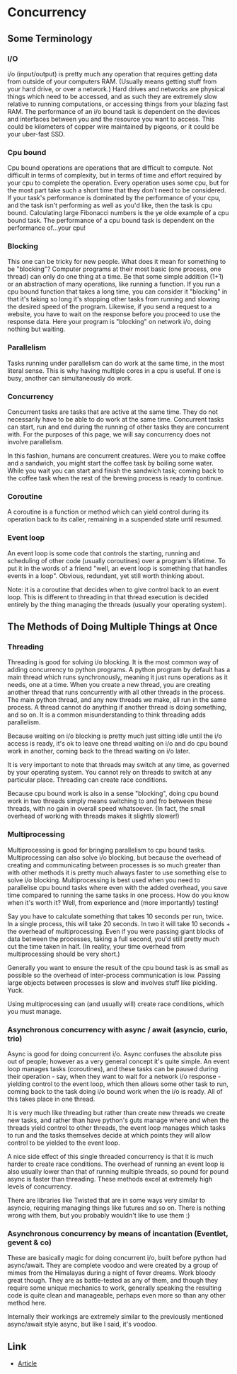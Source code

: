 # Concurrency

## Some Terminology

### I/O

i/o (input/output) is pretty much any operation that requires getting data from outside of your computers RAM. (Usually means getting stuff from your hard drive, or over a network.) Hard drives and networks are physical things which need to be accessed, and as such they are extremely slow relative to running computations, or accessing things from your blazing fast RAM. The performance of an i/o bound task is dependent on the devices and interfaces between you and the resource you want to access. This could be kilometers of copper wire maintained by pigeons, or it could be your uber-fast SSD.

### Cpu bound

Cpu bound operations are operations that are difficult to compute. Not difficult in terms of complexity, but in terms of time and effort required by your cpu to complete the operation. Every operation uses some cpu, but for the most part take such a short time that they don't need to be considered. If your task's performance is dominated by the performance of your cpu, and the task isn't performing as well as you'd like, then the task is cpu bound. Calculating large Fibonacci numbers is the ye olde example of a cpu bound task. The performance of a cpu bound task is dependent on the performance of...your cpu!

### Blocking

This one can be tricky for new people. What does it mean for something to be "blocking"? Computer programs at their most basic (one process, one thread) can only do one thing at a time. Be that some simple addition (1+1) or an abstraction of many operations, like running a function. If you run a cpu bound function that takes a long time, you can consider it "blocking" in that it's taking so long it's stopping other tasks from running and slowing the desired speed of the program. Likewise, if you send a request to a website, you have to wait on the response before you proceed to use the response data. Here your program is "blocking" on network i/o, doing nothing but waiting.

### Parallelism

Tasks running under parallelism can do work at the same time, in the most literal sense. This is why having multiple cores in a cpu is useful. If one is busy, another can simultaneously do work.

### Concurrency

Concurrent tasks are tasks that are active at the same time. They do not necessarily have to be able to do work at the same time. Concurrent tasks can start, run and end during the running of other tasks they are concurrent with. For the purposes of this page, we will say concurrency does not involve parallelism.

In this fashion, humans are concurrent creatures. Were you to make coffee and a sandwich, you might start the coffee task by boiling some water. While you wait you can start and finish the sandwich task; coming back to the coffee task when the rest of the brewing process is ready to continue.

### Coroutine

A coroutine is a function or method which can yield control during its operation back to its caller, remaining in a suspended state until resumed.

### Event loop

An event loop is some code that controls the starting, running and scheduling of other code (usually coroutines) over a program's lifetime. To put it in the words of a friend "well, an event loop is something that handles events in a loop". Obvious, redundant, yet still worth thinking about.

Note: it is a coroutine that decides when to give control back to an event loop. This is different to threading in that thread execution is decided entirely by the thing managing the threads (usually your operating system).

## The Methods of Doing Multiple Things at Once

### Threading

Threading is good for solving i/o blocking. It is the most common way of adding concurrency to python programs. A python program by default has a main thread which runs synchronously, meaning it just runs operations as it needs, one at a time. When you create a new thread, you are creating another thread that runs concurrently with all other threads in the process. The main python thread, and any new threads we make, all run in the same process. A thread cannot do anything if another thread is doing something, and so on. It is a common misunderstanding to think threading adds parallelism.

Because waiting on i/o blocking is pretty much just sitting idle until the i/o access is ready, it's ok to leave one thread waiting on i/o and do cpu bound work in another, coming back to the thread waiting on i/o later.

It is very important to note that threads may switch at any time, as governed by your operating system. You cannot rely on threads to switch at any particular place. Threading can create race conditions.

Because cpu bound work is also in a sense "blocking", doing cpu bound work in two threads simply means switching to and fro between these threads, with no gain in overall speed whatsoever. (In fact, the small overhead of working with threads makes it slightly slower!)

### Multiprocessing

Multiprocessing is good for bringing parallelism to cpu bound tasks. Multiprocessing can also solve i/o blocking, but because the overhead of creating and communicating between processes is so much greater than with other methods it is pretty much always faster to use something else to solve i/o blocking. Multiprocessing is best used when you need to parallelise cpu bound tasks where even with the added overhead, you save time compared to running the same tasks in one process. How do you know when it's worth it? Well, from experience and (more importantly) testing!

Say you have to calculate something that takes 10 seconds per run, twice. In a single process, this will take 20 seconds. In two it will take 10 seconds + the overhead of multiprocessing. Even if you were passing giant blocks of data between the processes, taking a full second, you'd still pretty much cut the time taken in half. (In reality, your time overhead from multiprocessing should be very short.)

Generally you want to ensure the result of the cpu bound task is as small as possible so the overhead of inter-process communication is low. Passing large objects between processes is slow and involves stuff like pickling. Yuck.

Using multiprocessing can (and usually will) create race conditions, which you must manage.

### Asynchronous concurrency with async / await (asyncio, curio, trio)

Async is good for doing concurrent i/o. Async confuses the absolute piss out of people; however as a very general concept it's quite simple. An event loop manages tasks (coroutines), and these tasks can be paused during their operation - say, when they want to wait for a network i/o response - yielding control to the event loop, which then allows some other task to run, coming back to the task doing i/o bound work when the i/o is ready. All of this takes place in one thread.

It is very much like threading but rather than create new threads we create new tasks, and rather than have python's guts manage where and when the threads yield control to other threads, the event loop manages which tasks to run and the tasks themselves decide at which points they will allow control to be yielded to the event loop.

A nice side effect of this single threaded concurrency is that it is much harder to create race conditions. The overhead of running an event loop is also usually lower than that of running multiple threads, so pound for pound async is faster than threading. These methods excel at extremely high levels of concurrency.

There are libraries like Twisted that are in some ways very similar to asyncio, requiring managing things like futures and so on. There is nothing wrong with them, but you probably wouldn't like to use them :)

### Asynchronous concurrency by means of incantation (Eventlet, gevent & co)

These are basically magic for doing concurrent i/o, built before python had async/await. They are complete voodoo and were created by a group of mimes from the Himalayas during a night of fever dreams. Work bloody great though. They are as battle-tested as any of them, and though they require some unique mechanics to work, generally speaking the resulting code is quite clean and manageable, perhaps even more so than any other method here.

Internally their workings are extremely similar to the previously mentioned async/await style async, but like I said, it's voodoo.

## Link

* [Article](https://theelous3.net/concurrency_primer)
